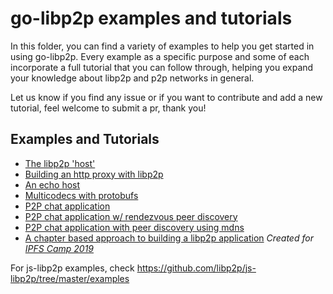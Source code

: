 # go-libp2p examples and tutorials

In this folder, you can find a variety of examples to help you get started in using go-libp2p. Every example as a specific purpose and some of each incorporate a full tutorial that you can follow through, helping you expand your knowledge about libp2p and p2p networks in general.

Let us know if you find any issue or if you want to contribute and add a new tutorial, feel welcome to submit a pr, thank you!

## Examples and Tutorials

- [The libp2p 'host'](libp2p-host)
- [Building an http proxy with libp2p](http-proxy)
- [An echo host](echo)
- [Multicodecs with protobufs](multipro)
- [P2P chat application](chat)
- [P2P chat application w/ rendezvous peer discovery](chat-with-rendezvous)
- [P2P chat application with peer discovery using mdns](chat-with-mdns)
- [A chapter based approach to building a libp2p application](./ipfs-camp-2019/) _Created for [IPFS Camp 2019](https://github.com/ipfs/camp/tree/master/CORE_AND_ELECTIVE_COURSES/CORE_COURSE_B)_

For js-libp2p examples, check https://github.com/libp2p/js-libp2p/tree/master/examples
